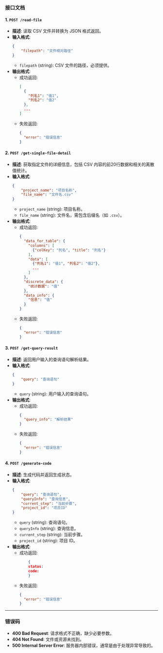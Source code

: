 ### 接口文档

#### 1. `POST /read-file`

- **描述**: 读取 CSV 文件并转换为 JSON 格式返回。
- **输入格式**:
  ```json
  {
      "filepath": "文件相对路径"
  }
  ```
  - `filepath` (string): CSV 文件的路径，必须提供。
- **输出格式**:
  - 成功返回:
    ```json
    [
      {
        "列名1": "值1",
        "列名2": "值2"
      },
      ...
    ]
    ```
  - 失败返回:
    ```json
    {
      "error": "错误信息"
    }
    ```

#### 2. `POST /get-single-file-detail`

- **描述**: 获取指定文件的详细信息，包括 CSV 内容的前20行数据和相关的离散值统计。
- **输入格式**:
  ```json
  {
      "project_name": "项目名称",
      "file_name": "文件名.csv"
  }
  ```
  - `project_name` (string): 项目名称。
  - `file_name` (string): 文件名，需包含后缀名（如 `.csv`）。
- **输出格式**:
  - 成功返回:
    ```json
    {
      "data_for_table": {
        "columns": [
          {"colKey": "列名", "title": "列名"}
        ],
        "data": [
          {"列名1": "值1", "列名2": "值2"},
          ...
        ]
      },
      "discrete_data": {
        "统计数据": "值"
      },
      "data_info": {
        "信息": "值"
      }
    }
    ```
  - 失败返回:
    ```json
    {
      "error": "错误信息"
    }
    ```

#### 3. `POST /get-query-result`

- **描述**: 返回用户输入的查询语句解析结果。
- **输入格式**:
  ```json
  {
      "query": "查询语句"
  }
  ```
  - `query` (string): 用户输入的查询语句。
- **输出格式**:
  - 成功返回:
    ```json
    {
      "query_info": "解析结果"
    }
    ```
  - 失败返回:
    ```json
    {
      "error": "错误信息"
    }
    ```

#### 4. `POST /generate-code`

- **描述**: 生成代码并返回生成状态。
- **输入格式**:
  ```json
  {
      "query": "查询语句",
      "queryInfo": "查询信息",
      "current_step": "当前步骤",
      "project_id": "项目ID"
  }
  ```
  - `query` (string): 查询语句。
  - `queryInfo` (string): 查询信息。
  - `current_step` (string): 当前步骤。
  - `project_id` (string): 项目 ID。
- **输出格式**:
  - 成功返回:
    ```json
        {
        status:
        code:
        }
    ```
  - 失败返回:
    ```json
    {
      "error": "错误信息"
    }
    ```

---

### 错误码

- **400 Bad Request**: 请求格式不正确，缺少必要参数。
- **404 Not Found**: 文件或资源未找到。
- **500 Internal Server Error**: 服务器内部错误，通常是由于处理异常导致的。